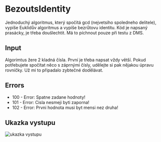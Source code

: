 # BezoutsIdentity
Jednoduchý algoritmus, který spočítá gcd (nejvetsiho spoledneho delitele), vypíše Euklidův algoritmus a vypíše bezrůtovu identitu.
Kód je napsaný prasácky, je třeba doušlechtit. Má to píchnout pouze při testu z DMS.

## Input
Algorimtus žere 2 kladná čísla. První je třeba napsat vždy větší. Pokud potřebujete spočítat něco s záprnými čísly, udělejte si pak nějakou úpravu rovničky. Už mi to připadalo zybtečné dodělávat.

## Errors
<ul>
  <li>100 - Error: Spatne zadane hodnoty!</li>
  <li>101 - Error: Cisla nesmeji byti zaporna!</li>
  <li>102 - Error: Prvni hodnota musi byt mensi nez druha!</li>
 </ul>

## Ukazka vystupu
![ukazka vystupu](https://github.com/petrkucerak/BezoutsIdentity/blob/main/image.png)
